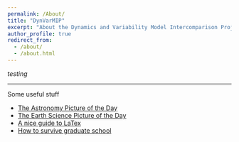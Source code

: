 ```yaml
---
permalink: /About/
title: "DynVarMIP"
excerpt: "About the Dynamics and Variability Model Intercomparison Project"
author_profile: true
redirect_from: 
  - /about/
  - /about.html
---
```


<i>testing</i>

***
Some useful stuff

* [The Astronomy Picture of the Day](https://apod.nasa.gov/apod/)
* [The Earth Science Picture of the Day](https://epod.usra.edu/blog/)
* [A nice guide to LaTex](https://math.nyu.edu/~gerber/pages/documents/texhelp.pdf)
* [How to survive graduate school](https://math.nyu.edu/~gerber/pages/documents/epg_grad_student_advice.pdf)

